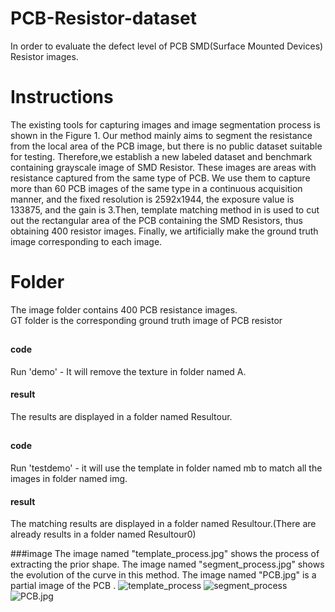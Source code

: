 # PCB-Resistor-dataset
In order to evaluate the defect level of PCB SMD(Surface Mounted Devices) Resistor images.

# Instructions
The existing tools for capturing images and image segmentation process is shown in the Figure 1. Our method mainly aims to segment the resistance from the local area of the PCB image, but there is no public dataset suitable for testing. Therefore,we establish a new labeled dataset and benchmark containing grayscale image of SMD Resistor. These images are areas with resistance captured from the same type of PCB.
We use them to capture more than 60 PCB images of the same type in a continuous acquisition manner, and the fixed resolution is 2592x1944, the exposure value is 133875, and the gain is 3.Then, template matching method in is used to cut out the rectangular area of the PCB containing the SMD Resistors, thus obtaining 400 resistor images. Finally, we artificially make the ground truth image corresponding to each image.
# Folder
The image folder contains 400 PCB resistance images.  
GT folder is the corresponding ground truth image of PCB resistor
## 

#### code

Run 'demo' - It will remove the texture in folder named A.

#### result

The  results are displayed in a folder named Resultour.
 
## 

#### code

Run 'testdemo' - it will use the template in folder named mb to match all the images in folder named img.

#### result

The matching results are displayed in a folder named Resultour.
​(There are already results in a folder named Resultour0)

###image
The image named "template_process.jpg" shows the process of extracting the prior shape.
The image named "segment_process.jpg" shows the evolution of the curve in this method.
The image named "PCB.jpg" is a partial image of the PCB .
![template_process](template_process.jpg)
![segment_process](segment_process.jpg)
![PCB.jpg](PCB.jpg)

